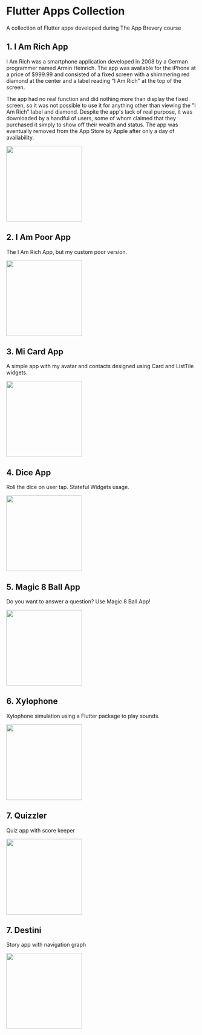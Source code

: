 # Flutter Apps Collection
A collection of Flutter apps developed during The App Brevery course

## 1. I Am Rich App

 I Am Rich was a smartphone application developed in 2008 by a German programmer named Armin Heinrich. The app was available for the iPhone at a price of $999.99 and consisted of a fixed screen with a shimmering red diamond at the center and a label reading "I Am Rich" at the top of the screen.

The app had no real function and did nothing more than display the fixed screen, so it was not possible to use it for anything other than viewing the "I Am Rich" label and diamond. Despite the app's lack of real purpose, it was downloaded by a handful of users, some of whom claimed that they purchased it simply to show off their wealth and status. The app was eventually removed from the App Store by Apple after only a day of availability.

<img src="resources/iam_rich.png" width="200">

## 2. I Am Poor App

 The I Am Rich App, but my custom poor version.

<img src="resources/iam_poor.png" width="200">

## 3. Mi Card App

 A simple app with my avatar and contacts designed using Card and ListTile widgets.

<img src="resources/mi_card.png" width="200">

## 4. Dice App

 Roll the dice on user tap. Stateful Widgets usage.

<img src="resources/dice.png" width="200">

## 5. Magic 8 Ball App

Do you want to answer a question? Use Magic 8 Ball App!

<img src="resources/magic_8_ball.png" width="200">

## 6. Xylophone

Xylophone simulation using a Flutter package to play sounds.

<img src="resources/xylophone.png" width="200">

## 7. Quizzler

Quiz app with score keeper

<img src="resources/quizzler.png" width="200">

## 7. Destini

Story app with navigation graph

<img src="resources/destini.png" width="200">
